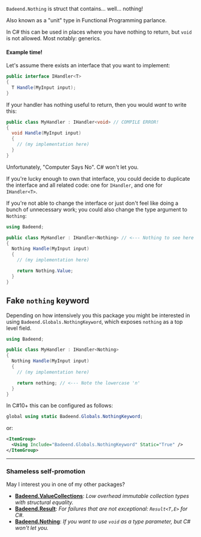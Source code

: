 
`Badeend.Nothing` is struct that contains... well... nothing!

Also known as a "unit" type in Functional Programming parlance. 

In C# this can be used in places where you have nothing to return, but `void` is not allowed. Most notably: generics.

#### Example time!

Let's assume there exists an interface that you want to implement:

```cs
public interface IHandler<T>
{
  T Handle(MyInput input);
}
```

If your handler has nothing useful to return, then you would _want_ to write this:

```cs
public class MyHandler : IHandler<void> // COMPILE ERROR!
{
  void Handle(MyInput input)
  {
    // (my implementation here)
  }
}
```

Unfortunately, "Computer Says No". C# won't let you.

If you're lucky enough to own that interface, you could decide to duplicate the interface and all related code: one for `IHandler`, and one for `IHandler<T>`.

If you're not able to change the interface or just don't feel like doing a bunch of unnecessary work; you could also change the type argument to `Nothing`:

```cs
using Badeend;

public class MyHandler : IHandler<Nothing> // <--- Nothing to see here
{
  Nothing Handle(MyInput input)
  {
    // (my implementation here)

    return Nothing.Value;
  }
}
```

## Fake `nothing` keyword

Depending on how intensively you this package you might be interested in using `Badeend.Globals.NothingKeyword`, which exposes `nothing` as a top level field.

```cs
using Badeend;

public class MyHandler : IHandler<Nothing>
{
  Nothing Handle(MyInput input)
  {
    // (my implementation here)

    return nothing; // <--- Note the lowercase 'n'
  }
}
```

In C#10+ this can be configured as follows:

```cs
global using static Badeend.Globals.NothingKeyword;
```

or:

```xml
<ItemGroup>
  <Using Include="Badeend.Globals.NothingKeyword" Static="True" />
</ItemGroup>
```

---

### Shameless self-promotion

May I interest you in one of my other packages?

- <b>[Badeend.ValueCollections](https://badeend.github.io/ValueCollections/)</b>: <em>Low overhead immutable collection types with structural equality.</em>
- <b>[Badeend.Result](https://badeend.github.io/Result/)</b>: <em>For failures that are not exceptional: `Result<T,E>` for C#.</em>
- <b>[Badeend.Nothing](https://github.com/badeend/Nothing)</b>: <em>If you want to use `void` as a type parameter, but C# won't let you.</em>